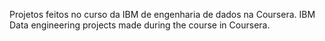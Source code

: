 Projetos feitos no curso da IBM de engenharia de dados na Coursera.
IBM Data engineering projects made during the course in Coursera.
